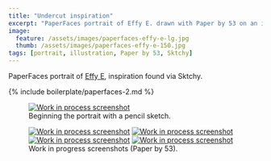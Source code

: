 ```yaml
---
title: "Undercut inspiration"
excerpt: "PaperFaces portrait of Effy E. drawn with Paper by 53 on an iPad."
image: 
  feature: /assets/images/paperfaces-effy-e-lg.jpg
  thumb: /assets/images/paperfaces-effy-e-150.jpg
tags: [portrait, illustration, Paper by 53, Sktchy]
---
```


PaperFaces portrait of <a href="http://sktchy.com/FH2qnD">Effy E</a>, inspiration found via Sktchy.

{% include boilerplate/paperfaces-2.md %}

<figure>
	<a href="{{ site.url }}/assets/images/paperfaces-effy-e-process-1-lg.jpg"><img src="{{ site.url }}/assets/images/paperfaces-effy-e-process-1-750.jpg" alt="Work in process screenshot"></a>
	<figcaption>Beginning the portrait with a pencil sketch.</figcaption>
</figure>

<figure class="half">
	<a href="{{ site.url }}/assets/images/paperfaces-effy-e-process-2-lg.jpg"><img src="{{ site.url }}/assets/images/paperfaces-effy-e-process-2-600.jpg" alt="Work in process screenshot"></a>
	<a href="{{ site.url }}/assets/images/paperfaces-effy-e-process-3-lg.jpg"><img src="{{ site.url }}/assets/images/paperfaces-effy-e-process-3-600.jpg" alt="Work in process screenshot"></a>
	<a href="{{ site.url }}/assets/images/paperfaces-effy-e-process-4-lg.jpg"><img src="{{ site.url }}/assets/images/paperfaces-effy-e-process-4-600.jpg" alt="Work in process screenshot"></a>
	<a href="{{ site.url }}/assets/images/paperfaces-effy-e-process-5-lg.jpg"><img src="{{ site.url }}/assets/images/paperfaces-effy-e-process-5-600.jpg" alt="Work in process screenshot"></a>
	<figcaption>Work in progress screenshots (Paper by 53).</figcaption>
</figure>
